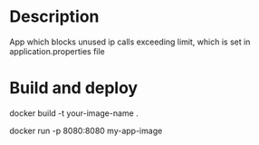 # Description

App which blocks unused ip calls exceeding limit, which is set in application.properties file

# Build and deploy
docker build -t your-image-name .

docker run -p 8080:8080 my-app-image